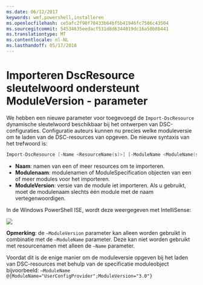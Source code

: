 ```yaml
---
ms.date: 06/12/2017
keywords: wmf,powershell,installeren
ms.openlocfilehash: ce5afc2f90f78433b64bf5b41946fc7506c43504
ms.sourcegitcommit: 54534635eedacf531d8d6344019dc16a50b8b441
ms.translationtype: MT
ms.contentlocale: nl-NL
ms.lasthandoff: 05/17/2018
---
```

# <a name="import-dscresource-keyword-supports--moduleversion-parameter"></a>Importeren DscResource sleutelwoord ondersteunt ModuleVersion - parameter

We hebben een nieuwe parameter voor toegevoegd de `Import-DscResource` dynamische sleutelwoord beschikbaar bij het ontwerpen van DSC-configuraties. Configuratie auteurs kunnen nu precies welke moduleversie om te laden van de DSC-resources van opgeven. De nieuwe syntaxis van het trefwoord is:

```powershell
Import-DscResource [-Name <ResourceName(s)>] [-ModuleName <ModuleName(s)>] [-ModuleVersion <ModuleVersion>]
```

* **Naam**: namen van een of meer resources om te importeren.
* **Modulenaam**: modulenamen of ModuleSpecification objecten van een of meer modules voor het importeren.
* **ModuleVersion**: versie van de module iet importeren. Als u gebruikt, moet de modulenaam slechts één module met de naam vertegenwoordigen.

In de Windows PowerShell ISE, wordt deze weergegeven met IntelliSense:

![](../images/Import-DscResource-Modversion.jpg)

**Opmerking**: de `–ModuleVersion` parameter kan alleen worden gebruikt in combinatie met de `–ModuleName` parameter. Deze kan niet worden gebruikt met resourcenamen met alleen de `–Name` parameter.

Voordat dit is de enige manier om de moduleversie opgeven bij het laden van DSC-resources met behulp van de specificatie moduleobject bijvoorbeeld: `–ModuleName @{ModuleName="UserConfigProvider";ModuleVersion="3.0"}`
